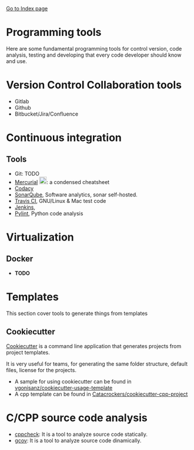 [Go to Index page](https://github.com/Catacrockers/WikiTocha/blob/master/en/INDEX.md)

# Programming tools

Here are some fundamental programming tools for control version, code analysis, testing and developing that every code developer should know and use.

# Version Control Collaboration tools

* Gitlab
* Github
* Bitbucket/Jira/Confluence

# Continuous integration

## Tools

* Git: TODO
* [Mercurial](https://github.com/Catacrockers/WikiTocha/blob/master/en/programming_tools/mercurial.md) <img src="https://www.iconattitude.com/icons/open_icon_library/apps/png/256/mercurial.png" height=20/>: a condensed cheatsheet
* [Codacy](https://support.codacy.com/hc/en-us/articles/207278449-Getting-started-with-Codacy)
* [SonarQube](http://www.sonarqube.org/), Software analytics, sonar self-hosted.
* [Travis CI](https://docs.travis-ci.com/user/getting-started/), GNU/Linux & Mac test code
* [Jenkins](https://jenkins.io/),
* [Pylint](https://www.pylint.org/), Python code analysis

# Virtualization

## Docker

* **TODO**

# Templates

This section cover tools to generate things from templates

## Cookiecutter

[Cookiecutter](https://github.com/audreyr/cookiecutter) is a command line application that generates projects from project templates.

It is very useful for teams, for generating the same folder structure, default files, license for the projects.

* A sample for using cookiecutter can be found in [vgonisanz/cookiecutter-usage-template](https://github.com/vgonisanz/cookiecutter-usage-template)
* A cpp template can be found in [Catacrockers/cookiecutter-cpp-project](https://github.com/Catacrockers/cookiecutter-cpp-project)

# C/CPP source code analysis

* [cppcheck](/programming_tools/cppcheck.md): It is a tool to analyze source code statically.
* [gcov](/programming_tools/gcov.md): It is a tool to analyze source code dinamically.
